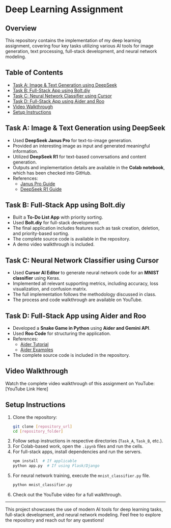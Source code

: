 # Deep Learning Assignment

## Overview
This repository contains the implementation of my deep learning assignment, covering four key tasks utilizing various AI tools for image generation, text processing, full-stack development, and neural network modeling.

## Table of Contents
- [Task A: Image & Text Generation using DeepSeek](#task-a-image--text-generation-using-deepseek)
- [Task B: Full-Stack App using Bolt.diy](#task-b-full-stack-app-using-bolt-diy)
- [Task C: Neural Network Classifier using Cursor](#task-c-neural-network-classifier-using-cursor)
- [Task D: Full-Stack App using Aider and Roo](#task-d-full-stack-app-using-aider-and-roo)
- [Video Walkthrough](#video-walkthrough)
- [Setup Instructions](#setup-instructions)

## Task A: Image & Text Generation using DeepSeek
- Used **DeepSeek Janus Pro** for text-to-image generation.
- Provided an interesting image as input and generated meaningful information.
- Utilized **DeepSeek R1** for text-based conversations and content generation.
- Outputs and implementation details are available in the **Colab notebook**, which has been checked into GitHub.
- References:
  - [Janus Pro Guide](https://www.datacamp.com/blog/janus-pro)
  - [DeepSeek R1 Guide](https://www.datacamp.com/blog/deepseek-r1)

## Task B: Full-Stack App using Bolt.diy
- Built a **To-Do List App** with priority sorting.
- Used **Bolt.diy** for full-stack development.
- The final application includes features such as task creation, deletion, and priority-based sorting.
- The complete source code is available in the repository.
- A demo video walkthrough is included.

## Task C: Neural Network Classifier using Cursor
- Used **Cursor AI Editor** to generate neural network code for an **MNIST classifier** using Keras.
- Implemented all relevant supporting metrics, including accuracy, loss visualization, and confusion matrix.
- The full implementation follows the methodology discussed in class.
- The process and code walkthrough are available on YouTube.

## Task D: Full-Stack App using Aider and Roo
- Developed a **Snake Game in Python** using **Aider and Gemini API**.
- Used **Roo Code** for structuring the application.
- References:
  - [Aider Tutorial](https://aider.chat/docs/usage/tutorials.html)
  - [Aider Examples](https://aider.chat/examples/README.html)
- The complete source code is included in the repository.

## Video Walkthrough
Watch the complete video walkthrough of this assignment on YouTube: [YouTube Link Here]

## Setup Instructions
1. Clone the repository:
   ```bash
   git clone [repository_url]
   cd [repository_folder]
   ```
2. Follow setup instructions in respective directories (`Task_A`, `Task_B`, etc.).
3. For Colab-based work, open the `.ipynb` files and run the cells.
4. For full-stack apps, install dependencies and run the servers.
   ```bash
   npm install  # If applicable
   python app.py  # If using Flask/Django
   ```
5. For neural network training, execute the `mnist_classifier.py` file.
   ```bash
   python mnist_classifier.py
   ```
6. Check out the YouTube video for a full walkthrough.

---

This project showcases the use of modern AI tools for deep learning tasks, full-stack development, and neural network modeling. Feel free to explore the repository and reach out for any questions!
